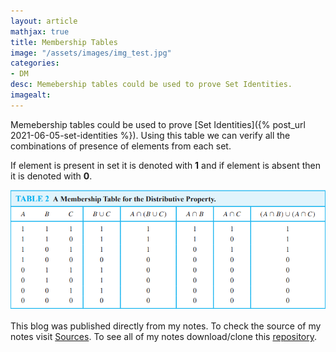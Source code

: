 ```yaml
---
layout: article
mathjax: true
title: Membership Tables
image: "/assets/images/img_test.jpg"
categories:
- DM
desc: Memebership tables could be used to prove Set Identities. 
imagealt: 
---
```


Memebership tables could be used to prove [Set Identities]({% post_url 2021-06-05-set-identities %}).
Using this table we can verify all the combinations of presence of elements from each set.

If element is present in set it is denoted with **1** and if element is absent then it is denoted with **0**.

<img src="../assets/images/posts/Pasted image 20210605160030.png"/>

This blog was published directly from my notes.
To check the source of my notes visit [Sources](sources.html).
To see all of my notes download/clone this [repository](https://github.com/bovem/CS).